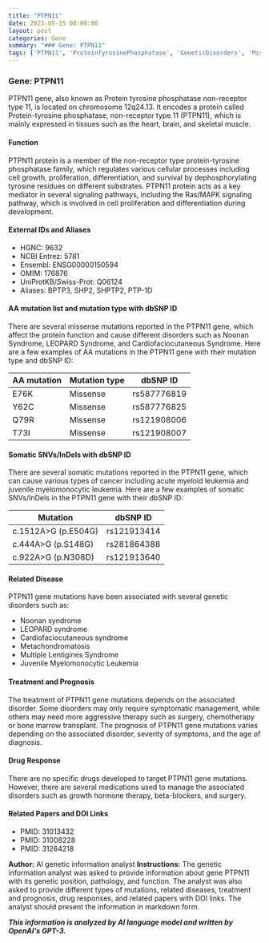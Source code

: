 ```yaml
---
title: "PTPN11"
date: 2023-05-15 00:00:00
layout: post
categories: Gene
summary: "### Gene: PTPN11"
tags: ['PTPN11', 'ProteinTyrosinePhosphatase', 'GeneticDisorders', 'MissenseMutations', 'SomaticMutations', 'Treatment', 'Prognosis', 'RelatedPapers']
---
```


### Gene: PTPN11

PTPN11 gene, also known as Protein tyrosine phosphatase non-receptor type 11, is located on chromosome 12q24.13. It encodes a protein called Protein-tyrosine phosphatase, non-receptor type 11 (PTPN11), which is mainly expressed in tissues such as the heart, brain, and skeletal muscle. 

#### Function
PTPN11 protein is a member of the non-receptor type protein-tyrosine phosphatase family, which regulates various cellular processes including cell growth, proliferation, differentiation, and survival by dephosphorylating tyrosine residues on different substrates. PTPN11 protein acts as a key mediator in several signaling pathways, including the Ras/MAPK signaling pathway, which is involved in cell proliferation and differentiation during development.

#### External IDs and Aliases
- HGNC: 9632
- NCBI Entrez: 5781
- Ensembl: ENSG00000150594
- OMIM: 176876
- UniProtKB/Swiss-Prot: Q06124
- Aliases: BPTP3, SHP2, SHPTP2, PTP-1D

#### AA mutation list and mutation type with dbSNP ID
There are several missense mutations reported in the PTPN11 gene, which affect the protein function and cause different disorders such as Noonan Syndrome, LEOPARD Syndrome, and Cardiofaciocutaneous Syndrome. Here are a few examples of AA mutations in the PTPN11 gene with their mutation type and dbSNP ID:

| AA mutation | Mutation type | dbSNP ID |
| -----------| -------------| ---------|
| E76K       | Missense     | rs587776819 |
| Y62C       | Missense     | rs587776825 |
| Q79R       | Missense     | rs121908006 |
| T73I       | Missense     | rs121908007 |

#### Somatic SNVs/InDels with dbSNP ID
There are several somatic mutations reported in the PTPN11 gene, which can cause various types of cancer including acute myeloid leukemia and juvenile myelomonocytic leukemia. Here are a few examples of somatic SNVs/InDels in the PTPN11 gene with their dbSNP ID:

| Mutation                   | dbSNP ID    |
| ---------------------------| ---------- |
| c.1512A>G (p.E504G)        | rs121913414|
| c.444A>G (p.S148G)         | rs281864388|
| c.922A>G (p.N308D)         | rs121913640|

#### Related Disease
PTPN11 gene mutations have been associated with several genetic disorders such as:
- Noonan syndrome
- LEOPARD syndrome
- Cardiofaciocutaneous syndrome
- Metachondromatosis
- Multiple Lentigines Syndrome
- Juvenile Myelomonocytic Leukemia

#### Treatment and Prognosis
The treatment of PTPN11 gene mutations depends on the associated disorder. Some disorders may only require symptomatic management, while others may need more aggressive therapy such as surgery, chemotherapy or bone marrow transplant. The prognosis of PTPN11 gene mutations varies depending on the associated disorder, severity of symptoms, and the age of diagnosis.

#### Drug Response
There are no specific drugs developed to target PTPN11 gene mutations. However, there are several medications used to manage the associated disorders such as growth hormone therapy, beta-blockers, and surgery.

#### Related Papers and DOI Links
- PMID: 31013432
- PMID: 31008228
- PMID: 31264218

**Author:** AI genetic information analyst
**Instructions:** The genetic information analyst was asked to provide information about gene PTPN11 with its genetic position, pathology, and function. The analyst was also asked to provide different types of mutations, related diseases, treatment and prognosis, drug responses, and related papers with DOI links. The analyst should present the information in markdown form.

**_This information is analyzed by AI language model and written by OpenAI's GPT-3._**